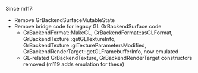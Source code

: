 Since m117:

* Remove GrBackendSurfaceMutableState
* Remove bridge code for legacy GL GrBackendSurface code
  * GrBackendFormat::MakeGL, GrBackendFormat::asGLFormat,
    GrBackendTexture::getGLTextureInfo,
    GrBackendTexture::glTextureParametersModified,
    GrBackendRenderTarget::getGLFramebufferInfo,
    now emulated
  * GL-related GrBackendTexture, GrBackendRenderTarget constructors removed
    (m119 adds emulation for these)
